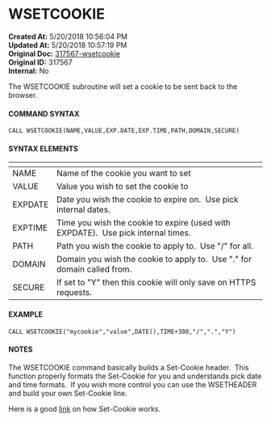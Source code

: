 # WSETCOOKIE

**Created At:** 5/20/2018 10:56:04 PM  
**Updated At:** 5/20/2018 10:57:19 PM  
**Original Doc:** [317567-wsetcookie](https://docs.zumasys.com/36566-mv-connect-api/317567-wsetcookie)  
**Original ID:** 317567  
**Internal:** No  


The WSETCOOKIE subroutine will set a cookie to be sent back to the browser.

#### **COMMAND SYNTAX**

```
CALL WSETCOOKIE(NAME,VALUE,EXP.DATE,EXP.TIME,PATH,DOMAIN,SECURE)
```

#### **SYNTAX ELEMENTS**


| <!----> | <!----> |
| --- | --- |
| NAME | Name of the cookie you want to set |
| VALUE | Value you wish to set the cookie to |
| EXPDATE | Date you wish the cookie to expire on.  Use pick internal dates. |
| EXPTIME | Time you wish the cookie to expire (used with EXPDATE).  Use pick internal times. |
| PATH | Path you wish the cookie to apply to.  Use "/" for all. |
| DOMAIN | Domain you wish the cookie to apply to.  Use "." for domain called from. |
| SECURE | If set to "Y" then this cookie will only save on HTTPS requests. |


#### EXAMPLE

```
CALL WSETCOOKIE("mycookie","value",DATE(),TIME+300,"/",".","Y")
```

#### NOTES

The WSETCOOKIE command basically builds a Set-Cookie header.  This function properly formats the Set-Cookie for you and understands pick date and time formats.  If you wish more control you can use the WSETHEADER and build your own Set-Cookie line.

Here is a good [link](https://developer.mozilla.org/en-US/docs/Web/HTTP/Headers/Set-Cookie "Link to Set-Cookie documentation") on how Set-Cookie works.
